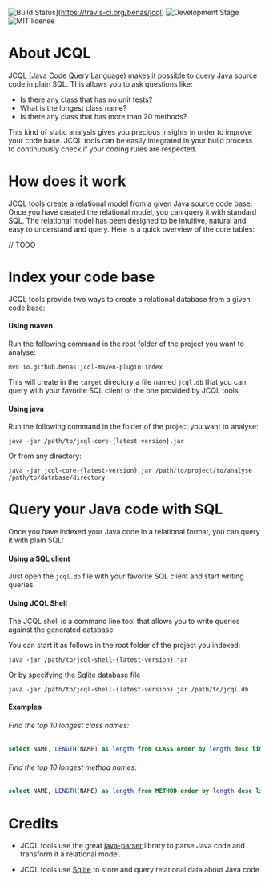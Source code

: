 ![Build Status](https://travis-ci.org/benas/jcql.svg?branch=master)](https://travis-ci.org/benas/jcql)
![Development Stage](https://img.shields.io/badge/development%20stage-alpha-orange.svg)
![MIT license](http://img.shields.io/badge/license-MIT-brightgreen.svg?style=flat)

# About JCQL

JCQL (Java Code Query Language) makes it possible to query Java source code in plain SQL. This allows you to ask questions like:

* Is there any class that has no unit tests?
* What is the longest class name?
* Is there any class that has more than 20 methods?

This kind of static analysis gives you precious insights in order to improve your code base.
JCQL tools can be easily integrated in your build process to continuously check if your coding rules are respected.

# How does it work

JCQL tools create a relational model from a given Java source code base. Once you have created the relational model, you can
query it with standard SQL. The relational model has been designed to be intuitive, natural and easy to understand and query.
Here is a quick overview of the core tables:

// TODO

# Index your code base

JCQL tools provide two ways to create a relational database from a given code base:

#### Using maven

Run the following command in the root folder of the project you want to analyse:

```
mvn io.github.benas:jcql-maven-plugin:index
```

This will create in the `target` directory a file named `jcql.db` that you can
query with your favorite SQL client or the one provided by JCQL tools

#### Using java

Run the following command in the folder of the project you want to analyse:

```
java -jar /path/to/jcql-core-{latest-version}.jar
```

Or from any directory:

```
java -jar jcql-core-{latest-version}.jar /path/to/project/to/analyse /path/to/database/directory
```

# Query your Java code with SQL

Once you have indexed your Java code in a relational format, you can query it with plain SQL:

#### Using a SQL client

Just open the `jcql.db` file with your favorite SQL client and start writing queries

#### Using JCQL Shell

The JCQL shell is a command line tool that allows you to write queries against the generated database.

You can start it as follows in the root folder of the project you indexed:

```
java -jar /path/to/jcql-shell-{latest-version}.jar
```

Or by specifying the Sqlite database file

```
java -jar /path/to/jcql-shell-{latest-version}.jar /path/to/jcql.db
```

#### Examples

###### Find the top 10 longest class names:

```sql
select NAME, LENGTH(NAME) as length from CLASS order by length desc limit 10
```

###### Find the top 10 longest method names:

```sql
select NAME, LENGTH(NAME) as length from METHOD order by length desc limit 10
```

# Credits

* JCQL tools use the great [java-parser](https://github.com/javaparser/javaparser) library to parse Java code and transform it a relational model.

* JCQL tools use [Sqlite](https://www.sqlite.org) to store and query relational data about Java code